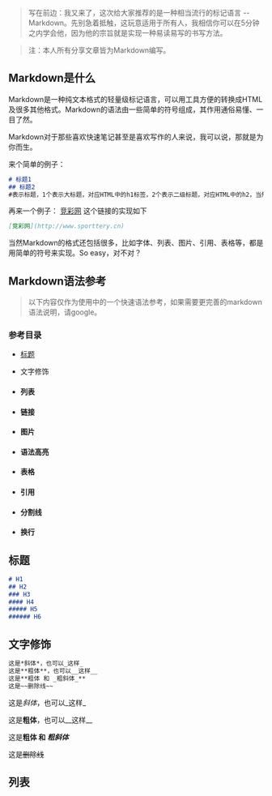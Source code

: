 > 写在前边：我又来了，这次给大家推荐的是一种相当流行的标记语言 -- Markdown。先别急着抵触，这玩意适用于所有人，我相信你可以在5分钟之内学会他，因为他的宗旨就是实现一种易读易写的书写方法。



> 注：本人所有分享文章皆为Markdown编写。

## Markdown是什么
Markdown是一种纯文本格式的轻量级标记语言，可以用工具方便的转换成HTML及很多其他格式。Markdown的语法由一些简单的符号组成，其作用通俗易懂、一目了然。

Markdown对于那些喜欢快速笔记甚至是喜欢写作的人来说，我可以说，那就是为你而生。

来个简单的例子：
``` markdown
# 标题1
## 标题2
#表示标题，1个表示大标题，对应HTML中的h1标签，2个表示二级标题，对应HTML中的h2，当然还可以写3个、4个...
```

再来一个例子：
[竞彩网](http://www.sporttery.cn)
这个链接的实现如下
``` markdown
[竞彩网](http://www.sporttery.cn)
```
当然Markdown的格式还包括很多，比如字体、列表、图片、引用、表格等，都是用简单的符号来实现。So easy，对不对？

## Markdown语法参考
> 以下内容仅作为使用中的一个快速语法参考，如果需要更完善的markdown语法说明，请google。

### 参考目录
+ [标题](标题)

+ 文字修饰

+ #### 列表

+ #### 链接

+ #### 图片

+ #### 语法高亮

+ #### 表格

+ #### 引用

+ #### 分割线

+ #### 换行


## 标题

```markdown
# H1
## H2
### H3
#### H4
##### H5
###### H6
```

## 文字修饰

```markdown
这是*斜体*，也可以_这样_
这是**粗体**，也可以__这样__
这是**粗体 和 _粗斜体_**
这是~~删除线~~
```

这是*斜体*，也可以_这样_

这是**粗体**，也可以__这样__

这是**粗体 和 _粗斜体_**

这是~~删除线~~

## 列表




